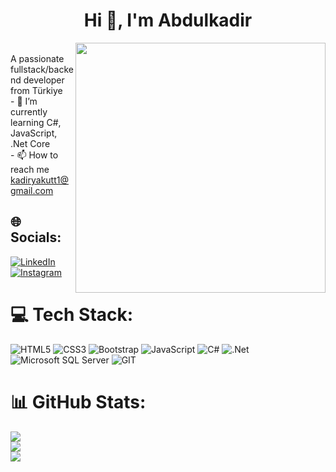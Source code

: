 <h1 align="center">Hi 👋, I'm Abdulkadir</h1> 
<div align="center"><img src="https://raw.githubusercontent.com/TheDudeThatCode/TheDudeThatCode/master/Assets/Developer.gif" align = "right" width="400"></div>
<br> A passionate fullstack/backend developer from Türkiye <br> - 🌱 I’m currently learning C#, JavaScript, .Net Core
<br>- 📫 How to reach me <a href="mailto:kadiryakutt1@gmail.com">kadiryakutt1@gmail.com</a>



## 🌐 Socials:
[![LinkedIn](https://img.shields.io/badge/LinkedIn-%230077B5.svg?logo=linkedin&logoColor=white)](https://www.linkedin.com/in/abdulkadir-yakut-b9a53128a/)[![Instagram](https://img.shields.io/badge/Instagram-%23E4405F.svg?logo=Instagram&logoColor=white)](https://www.instagram.com/a.kadiryakut)

# 💻 Tech Stack:
![HTML5](https://img.shields.io/badge/HTML5-E34F26?style=for-the-badge&logo=html5&logoColor=white)  ![CSS3](https://img.shields.io/badge/CSS3-1572B6?style=for-the-badge&logo=css3&logoColor=white) ![Bootstrap](https://img.shields.io/badge/bootstrap-%23563D7C.svg?style=for-the-badge&logo=bootstrap&logoColor=white) ![JavaScript](https://img.shields.io/badge/javascript-%23323330.svg?style=for-the-badge&logo=javascript&logoColor=%23F7DF1E) ![C#](https://img.shields.io/badge/C%23-239120?style=for-the-badge&logo=c-sharp&logoColor=white) ![.Net](https://img.shields.io/badge/.NET-5C2D91?style=for-the-badge&logo=.net&logoColor=white) ![Microsoft SQL Server](https://img.shields.io/badge/Microsoft_SQL_Server-CC2927?style=for-the-badge&logo=microsoft-sql-server&logoColor=white) ![GIT](https://img.shields.io/badge/GIT-E44C30?style=for-the-badge&logo=git&logoColor=white) 

# 📊 GitHub Stats:
![](https://github-readme-stats.vercel.app/api?username=Johncoffeyyy&theme=midnight-purple&hide_border=false&include_all_commits=false&count_private=false)<br/>
![](https://github-readme-streak-stats.herokuapp.com/?user=Johncoffeyyy&theme=midnight-purple&hide_border=false)<br/>
![](https://github-readme-stats.vercel.app/api/top-langs/?username=Fthsylp&theme=midnight-purple&hide_border=false&include_all_commits=false&count_private=false&layout=compact)
